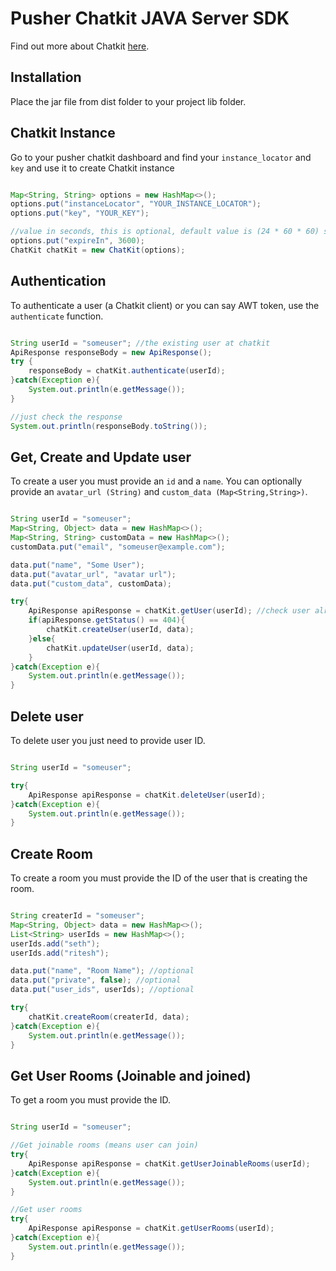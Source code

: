 # Pusher Chatkit JAVA Server SDK
Find out more about Chatkit [here](https://pusher.com/chatkit).

## Installation
Place the jar file from dist folder to your project lib folder.

## Chatkit Instance
Go to your pusher chatkit dashboard and find your `instance_locator` and `key` and use it to create Chatkit instance

```java

Map<String, String> options = new HashMap<>();
options.put("instanceLocator", "YOUR_INSTANCE_LOCATOR");
options.put("key", "YOUR_KEY");

//value in seconds, this is optional, default value is (24 * 60 * 60) seconds means 24 hours
options.put("expireIn", 3600);
ChatKit chatKit = new ChatKit(options);

```

## Authentication
To authenticate a user (a Chatkit client) or you can say AWT token, use the `authenticate` function.

```java

String userId = "someuser"; //the existing user at chatkit
ApiResponse responseBody = new ApiResponse();
try {
    responseBody = chatKit.authenticate(userId);
}catch(Exception e){
    System.out.println(e.getMessage());
}

//just check the response
System.out.println(responseBody.toString());

```

## Get, Create and Update user
To create a user you must provide an `id` and a `name`. You can optionally provide an `avatar_url (String)` and `custom_data (Map<String,String>)`.

```java

String userId = "someuser"; 
Map<String, Object> data = new HashMap<>();
Map<String, String> customData = new HashMap<>();
customData.put("email", "someuser@example.com");

data.put("name", "Some User");
data.put("avatar_url", "avatar url");
data.put("custom_data", customData);

try{
    ApiResponse apiResponse = chatKit.getUser(userId); //check user already created
    if(apiResponse.getStatus() == 404){
        chatKit.createUser(userId, data);
    }else{
        chatKit.updateUser(userId, data);
    }
}catch(Exception e){
    System.out.println(e.getMessage());
}

```

## Delete user
To delete user you just need to provide user ID.

```java

String userId = "someuser"; 

try{
    ApiResponse apiResponse = chatKit.deleteUser(userId);
}catch(Exception e){
    System.out.println(e.getMessage());
}

```

## Create Room
To create a room you must provide the ID of the user that is creating the room.

```java

String createrId = "someuser"; 
Map<String, Object> data = new HashMap<>();
List<String> userIds = new HashMap<>();
userIds.add("seth");
userIds.add("ritesh");

data.put("name", "Room Name"); //optional
data.put("private", false); //optional
data.put("user_ids", userIds); //optional

try{
    chatKit.createRoom(createrId, data);
}catch(Exception e){
    System.out.println(e.getMessage());
}

```

## Get User Rooms (Joinable and joined)
To get a room you must provide the ID.

```java

String userId = "someuser"; 

//Get joinable rooms (means user can join)
try{
    ApiResponse apiResponse = chatKit.getUserJoinableRooms(userId);
}catch(Exception e){
    System.out.println(e.getMessage());
}

//Get user rooms 
try{
    ApiResponse apiResponse = chatKit.getUserRooms(userId);
}catch(Exception e){
    System.out.println(e.getMessage());
}

```